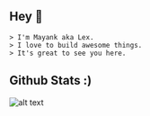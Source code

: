 ## Hey 👋
```
> I'm Mayank aka Lex.
> I love to build awesome things.
> It's great to see you here.
```
## Github Stats :)

![alt text](https://github-readme-stats.vercel.app/api?username=themayankjha&theme=tokyonight&show_icons=true&locale=en)
